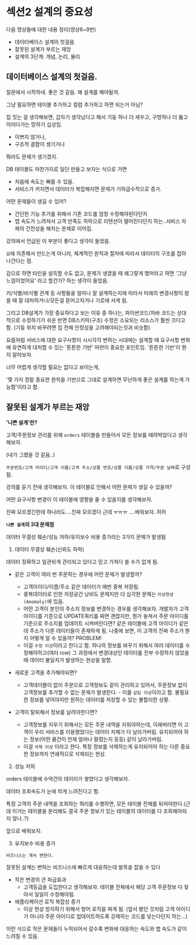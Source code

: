 # 섹션2 설계의 중요성

다음 영상들에 대한 내용 정리(영상6~9번)

- 데이터베이스 설계의 첫걸음
- 잘못된 설계가 부르는 재앙
- 설계의 3단계: 개념, 논리, 물리

## 데이터베이스 설계의 첫걸음.

질문에서 시작하네. 좋은 것 같음. 왜 설계를 해야될까.

그냥 필요하면 테이블 추가하고 컬럼 추가하고 하면 되는거 아님?

집 짓는 걸 생각해보면, 갑자기 생각났다고 해서 기둥 하나 더 세우고, 구멍하나 더 뚫고 이러다가는 망하기 십상임.

- 이쁘지 않거나,
- 구조적 결함이 생기거나

뭐라도 문제가 생기겠지.

DB 테이블도 마찬가지로 일단 만들고 보자는 식으로 가면

- 처음에 속도는 빠를 수 있음.
- 서비스가 커지면서 데이터가 복잡해지면 문제가 기하급수적으로 증가.

어떤 문제들이 생길 수 있어?

- 간단한 기능 추가를 위해서 기존 코드를 엄청 수정해야된다던지
- 앱 속도가 느려져서 고객 만족도 하락으로 리텐션이 떨어진다던지 하는..서비스 자체의 건전성을 해치는 문제로 이어짐.

강의에서 언급된 이 부분이 좋다고 생각이 들었음.

`감`에 의존해서 만드는게 아니라, 체계적인 원칙과 절차에 따라서 데이터의 구조를 잡아나간다는 점.

감으로 하면 타인을 설득할 수도 없고, 문제가 생겼을 때 왜그렇게 했어라고 하면 '그냥 느낌이었어요' 라고 할건가? 하는 생각이 들었음.

키/식별/비식별 관계 등 사항들을 얼마나 잘 설계하는지에 따라서 미래의 변경사항이 왔을 때 잘 대처하거나/모든걸 뜯어고치거나 기로에 서게 됨.

그리고 DB설계가 가장 중요하다고 보는 이유 중 하나는, 파이썬코드/자바 코드는 상대적으로 수정하기가 쉬운 반면 DB스키마(구조) 수정은 소요되는 리소스가 훨씬 크다고 함. (기둥 위치 바꾸려면 집 전체 안정성을 고려해야되는것과 비슷함)

요즘처럼 서비스에 대한 요구사항이 시시각각 변하는 시대에는 설계할 때 요구사항 변화에 유연하게 대처할 수 있는 '튼튼한 기반' 마련이 중요한 포인트임. '튼튼한 기반'이 뭔지 알아보자.

너무 어렵게 생각할 필요는 없다고 보이는게,

'몇 가지 정말 중요한 원칙을 기반으로 그대로 설계하면 무난하게 좋은 설계를 하는게 가능함'이라고 함.

## 잘못된 설계가 부르는 재앙

**'나쁜 설계'란?**

고객/주문정보 관리를 위해 `orders` 테이블을 만들어서 모든 정보를 때려박았다고 생각해보자.

(내가 그랬을 것 같음..)

`주문번호/고객 아이디/고객 이름/고객 주소/상품 번호/상품 이름/상품 가격/주문 날짜`로 구성됨.

강의를 듣기 전에 생각해보자. 이 테이블로 인해서 어떤 문제가 생길 수 있을까?

어떤 요구사항 변경이 이 테이블에 영향을 줄 수 있을지를 생각해보자.

진짜 모르겠긴한데 하나라도....진짜 모르겠다 근데 ㅠㅠㅠ ....배워보자..허허

**`나쁜 설계`의 3대 문제점**

데이터 무결성 훼손/성능 저하/유지보수 비용 증가라는 3가지 문제가 발생됨

1. 데이터 무결성 훼손(신뢰도 하락)

데이터 정확하고 일관되게 관리되고 있다고 믿고 가져다 쓸 수가 없게 됨.

- 같은 고객이 여러 번 주문하는 경우에 어떤 문제가 발생할까?
  - 고객아이디/이름/주소 같은 데이터가 매번 중복 저장됨.
  - 중복데이터로 인한 저장공간 낭비도 문제지만 더 심각한 문제는 `이상현상(Anomaly)`에 있음.
  - 어떤 고객이 본인의 주소지 정보를 변경하는 경우를 생각해보자. 개발자가 고객 아이디를 기준으로 UPDATE쿼리를 짜면 괜찮지만, 뭔가 놓쳐서 주문 아이디를 기준으로 주소지를 업데이트 시켜버린다면? 같은 테이블에 고객 아이디가 같은데 주소가 다른 데이터들이 존재하게 됨. 나중에 보면, 이 고객의 진짜 주소가 뭔지 어떻게 알 수 있을까? PROBLEM!
  - 이걸 `수정 이상`이라고 한다고 함. 하나의 정보를 바꾸기 위해서 여러 데이터를 수정해야하고(여러 row) 그 과정에서 변경대상인 데이터를 전부 수정하지 않았을 때 데이터 불일치가 발생하는 현상을 말함.
- 새로운 고객을 추가해야되면?

  - 고객테이블이 없이 주문으로 고객정보도 같이 관리하고 있어서, 주문정보 없이 고객정보를 추가할 수 없는 문제가 발생한다. - 이를 `삽입 이상`이라고 함. 불필요한 정보를 넣어야지만 원하는 데이터를 저장할 수 있는 불합리한 상황.

- 고객이 탈퇴해서 정보를 날려야한다면?
  - 고객정보를 지우기 위해서는 모든 주문 내역을 지워야하는데, 이래버리면 이 고객이 우리 서비스를 이용했었다는 데이터 자체가 다 날라가버림. 유지되어야 하는 정보(어떤 물건이 언제 얼마나 팔렸는지 등등) 같이 날라가버림.
  - 이걸 `삭제 이상` 이라고 한다. 특정 정보를 삭제하는게 유지되어야 하는 다른 중요한 정보까지 연쇄적으로 삭제되는 현상.

2. 성능 저하

orders 테이블에 수억건의 데이터가 쌓였다고 생각해보자.

데이터 조회속도가 눈에 띄게 느려진다고 함.

특정 고객의 주문 내역을 조회하는 쿼리를 수행하면, 모든 테이블 전체를 뒤져야한다.(근데 이거는 테이블을 분리해도 결국 주문 정보가 있는 테이블의 데이터를 다 조회해야되지 않나..?)

앞으로 배워보자.

3. 유지보수 비용 증가

`비즈니스는 계속 변한다.`

잘못된 설계는 변하는 비즈니스에 빠르게 대응하는데 발목을 잡을 수 있다

- 작은 변경의 큰 파급효과
  - 고객등급을 도입한다고 생각해보자. 테이블 전체에서 해당 고객 주문정보 다 찾아서 일일이 수정해야됨.
- 애플리케이션 로직 복잡성 증가
  - 이상 현상 방지하기 위해서 방어 로직을 짜게 됨. (앞서 봤던 것처럼 고객 아이디가 아니라 주문 아이디로 업데이트하도록 강제하는 코드를 넣는다던지 하는...)

이런 식으로 작은 문제들이 누적되어서 갈수록 변화에 대응하는 속도와 앱 속도가 같이 느려질 수 있음.
